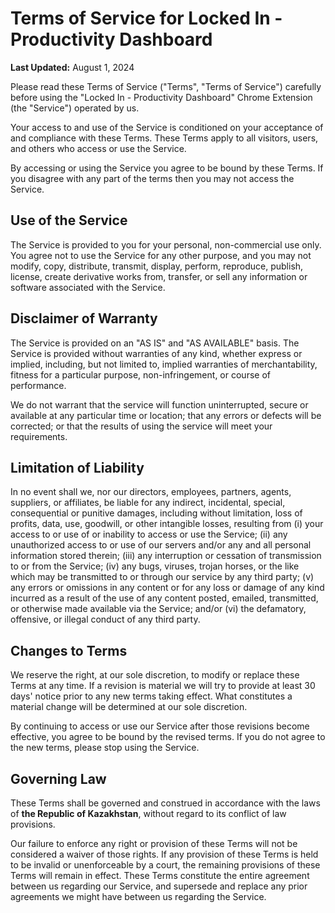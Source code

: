 # Terms of Service for Locked In - Productivity Dashboard

**Last Updated:** August 1, 2024

Please read these Terms of Service ("Terms", "Terms of Service") carefully before using the "Locked In - Productivity Dashboard" Chrome Extension (the "Service") operated by us.

Your access to and use of the Service is conditioned on your acceptance of and compliance with these Terms. These Terms apply to all visitors, users, and others who access or use the Service.

By accessing or using the Service you agree to be bound by these Terms. If you disagree with any part of the terms then you may not access the Service.

## Use of the Service

The Service is provided to you for your personal, non-commercial use only. You agree not to use the Service for any other purpose, and you may not modify, copy, distribute, transmit, display, perform, reproduce, publish, license, create derivative works from, transfer, or sell any information or software associated with the Service.

## Disclaimer of Warranty

The Service is provided on an "AS IS" and "AS AVAILABLE" basis. The Service is provided without warranties of any kind, whether express or implied, including, but not limited to, implied warranties of merchantability, fitness for a particular purpose, non-infringement, or course of performance.

We do not warrant that the service will function uninterrupted, secure or available at any particular time or location; that any errors or defects will be corrected; or that the results of using the service will meet your requirements.

## Limitation of Liability

In no event shall we, nor our directors, employees, partners, agents, suppliers, or affiliates, be liable for any indirect, incidental, special, consequential or punitive damages, including without limitation, loss of profits, data, use, goodwill, or other intangible losses, resulting from (i) your access to or use of or inability to access or use the Service; (ii) any unauthorized access to or use of our servers and/or any and all personal information stored therein; (iii) any interruption or cessation of transmission to or from the Service; (iv) any bugs, viruses, trojan horses, or the like which may be transmitted to or through our service by any third party; (v) any errors or omissions in any content or for any loss or damage of any kind incurred as a result of the use of any content posted, emailed, transmitted, or otherwise made available via the Service; and/or (vi) the defamatory, offensive, or illegal conduct of any third party.

## Changes to Terms

We reserve the right, at our sole discretion, to modify or replace these Terms at any time. If a revision is material we will try to provide at least 30 days' notice prior to any new terms taking effect. What constitutes a material change will be determined at our sole discretion.

By continuing to access or use our Service after those revisions become effective, you agree to be bound by the revised terms. If you do not agree to the new terms, please stop using the Service.

## Governing Law

These Terms shall be governed and construed in accordance with the laws of **the Republic of Kazakhstan**, without regard to its conflict of law provisions.

Our failure to enforce any right or provision of these Terms will not be considered a waiver of those rights. If any provision of these Terms is held to be invalid or unenforceable by a court, the remaining provisions of these Terms will remain in effect. These Terms constitute the entire agreement between us regarding our Service, and supersede and replace any prior agreements we might have between us regarding the Service. 